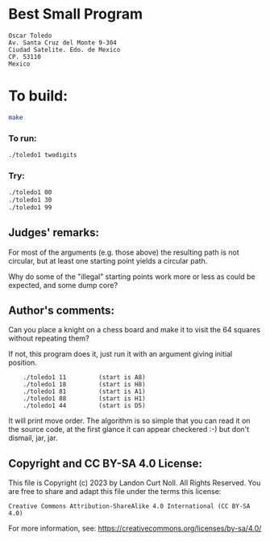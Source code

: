 # Best Small Program

    Oscar Toledo
    Av. Santa Cruz del Monte 9-304
    Ciudad Satelite. Edo. de Mexico
    CP. 53110
    Mexico

# To build:

```sh
make
```

### To run:

```sh
./toledo1 twodigits
```

### Try:

```sh
./toledo1 00
./toledo1 30
./toledo1 99
```

## Judges' remarks:

For most of the arguments (e.g. those above) the resulting path
is not circular, but at least one starting point yields a circular path.

Why do some of the "illegal" starting points work more or less as could
be expected, and some dump core?

## Author's comments:

Can you place a knight on a chess board and make it
to visit the 64 squares without repeating them?

If not, this program does it, just run it with an argument
giving initial position.

        ./toledo1 11         (start is A8)
        ./toledo1 18         (start is H8)
        ./toledo1 81         (start is A1)
        ./toledo1 88         (start is H1)
        ./toledo1 44         (start is D5)

It will print move order. The algorithm is so simple that you can read
it on the source code, at the first glance it can appear checkered :-)
but don't dismail, jar, jar.

## Copyright and CC BY-SA 4.0 License:

This file is Copyright (c) 2023 by Landon Curt Noll.  All Rights Reserved.
You are free to share and adapt this file under the terms this license:

    Creative Commons Attribution-ShareAlike 4.0 International (CC BY-SA 4.0)

For more information, see: https://creativecommons.org/licenses/by-sa/4.0/
